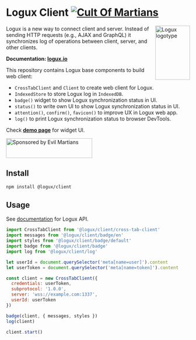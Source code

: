 # Logux Client [![Cult Of Martians][cult-img]][cult]

<img align="right" width="95" height="148" title="Logux logotype"
     src="https://logux.io/branding/logotype.svg">

Logux is a new way to connect client and server. Instead of sending
HTTP requests (e.g., AJAX and GraphQL) it synchronizes log of operations
between client, server, and other clients.

**Documentation: [logux.io]**

This repository contains Logux base components to build web client:

* `CrossTabClient` and `Client` to create web client for Logux.
* `IndexedStore` to store Logux log in `IndexedDB`.
* `badge()` widget to show Logux synchronization status in UI.
* `status()` to write own UI to show Logux synchronization status in UI.
* `attention()`, `confirm()`, `favicon()` to improve UX in Logux web app.
* `log()` to print Logux synchronization status to browser DevTools.

Check **[demo page]** for widget UI.

<a href="https://evilmartians.com/?utm_source=logux-client">
  <img src="https://evilmartians.com/badges/sponsored-by-evil-martians.svg"
       alt="Sponsored by Evil Martians" width="236" height="54">
</a>

[logux.io]: https://logux.io/
[demo page]: https://logux.github.io/client/
[cult-img]: http://cultofmartians.com/assets/badges/badge.svg
[cult]: http://cultofmartians.com/done.html


## Install

```sh
npm install @logux/client
```


## Usage

See [documentation] for Logux API.

```js
import CrossTabClient from '@logux/client/cross-tab-client'
import messages from '@logux/client/badge/en'
import styles from '@logux/client/badge/default'
import badge from '@logux/client/badge'
import log from '@logux/client/log'

let userId = document.querySelector('meta[name=user]').content
let userToken = document.querySelector('meta[name=token]').content

const client = new CrossTabClient({
  credentials: userToken,
  subprotocol: '1.0.0',
  server: 'wss://example.com:1337',
  userId: userToken
})

badge(client, { messages, styles })
log(client)

client.start()
```

[documentation]: https://github.com/logux/logux

